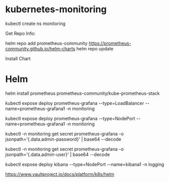 # kubernetes-monitoring

kubectl create ns monitoring



Get Repo Info:

helm repo add prometheus-community https://prometheus-community.github.io/helm-charts
helm repo update

Install Chart
# Helm

helm install prometheus prometheus-community/kube-prometheus-stack



kubectl expose deploy prometheus-grafana --type=LoadBalancer --name=prometheus-grafana1 -n monitoring

kubectl expose deploy prometheus-grafana --type=NodePort --name=prometheus-grafana1 -n monitoring

kubectl -n monitoring get secret prometheus-grafana -o jsonpath='{.data.admin-password}' | base64 --decode

kubectl -n monitoring get secret prometheus-grafana -o jsonpath='{.data.admin-user}' | base64 --decode


kubectl expose deploy kibana --type=NodePort --name=kibana1 -n logging

https://www.vaultproject.io/docs/platform/k8s/helm